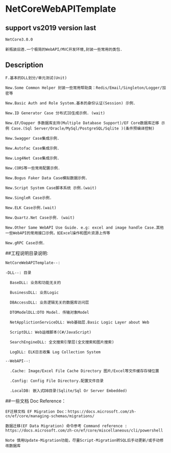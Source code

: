 # NetCoreWebAPITemplate

## support vs2019 version last

	NetCore3.0.0

	新瓶装旧酒.一个极简的WebAPI/MVC开发环境,封装一些常用的类包.

## Description

	F.基本的DLL划分/单元测试(Unit)
	
	New.Some Common Helper 封装一些常用帮助类：Redis/Email/Singleton/Logger/加密等
	
	New.Basic Auth and Role System.基本的身份认证(Session) 示例.

	New.ID Generator Case 分布式ID生成示例. (wait)
	
	New.EF/Dapper 多数据库支持(Multiple Database Support)/EF Core数据库迁移 示例 Case.(Sql Server/Oracle/MySql/PostgreSQL/Sqlite )(条件预编译控制)
	
	New.Swagger Case集成示例.
	
	New.Autofac Case集成示例.
	
	New.Log4Net Case集成示例.

	New.CORS等一些常用配置示例.

	New.Bogus Faker Data Case模拟数据示例.

	New.Script System Case脚本系统 示例.(wait)
	
	New.SingleR Case示例.
		
	New.ELK Case示例.(wait)
	
	New.Quartz.Net Case示例. (wait)
	
	New.Other Same WebAPI Use Guide. e.g: excel and image handle Case.其他一些WebAPI的常用接口示例，如Excel操作和图片资源上传等

	New.gRPC Case示例.

##工程说明目录说明:

	NetCoreWebAPITemplate--:

	-DLL--: 目录

	  BaseDLL: 业务和功能无关的
	  
	  BusinessDLL: 业务Logic
	  
	  DBAccessDLL: 业务逻辑无关的数据库访问层
	  
	  DTOModelDLL:DTO Model. 传输对象Model
	  
	  NetApplictionServiceDLL: Web基础层.Basic Logic Layer about Web
	  
	  ScriptDLL: Web运维脚本(C#/JavaScript)

	  SearchEngineDLL: 全文搜索引擎层(全文搜索和图片搜索)

	  LogDLL: ELK日志收集 Log Collection System

	--WebAPI--:

	  .Cache: Image/Excel File Cache Directory 图片/Excel等文件缓存存储位置
	  
	  .Config: Config File Directory.配置文件目录
	  
	  .LocalDB: 嵌入式DB目录(Sqlite/Sql Or Server Embedded)

##一些文档 Doc Reference：

	EF迁移文档 EF Migration Doc：https://docs.microsoft.com/zh-cn/ef/core/managing-schemas/migrations/
	
	数据迁移(EF Data Migration) 命令参考 Command reference : https://docs.microsoft.com/zh-cn/ef/core/miscellaneous/cli/powershell
	
	Note 慎用Update-Migration功能，尽量Script-Migration转SQL后手动更新/或手动修改数据库
